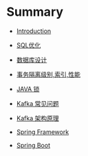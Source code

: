 # Summary

* [Introduction](README.md)

* [SQL优化](DB/sql.md)
* [数据库设计](DB/db_design.md)
* [事务隔离级别,索引,性能](DB/transaction.md)

* [JAVA 锁](JAVA/all_locks.md)

* [Kafka 常见问题](Kafka/common_problems.md)
* [Kafka 架构原理](Kafka/architecture.md)

* [Spring Framework]()
* [Spring Boot]()